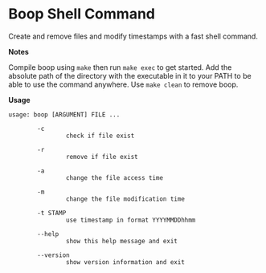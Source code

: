 # Boop Shell Command
Create and remove files and modify timestamps with a fast shell command.

**Notes**

Compile boop using ```make``` then run ```make exec``` to get started. Add the absolute path of the directory with the executable in it to your PATH to be able to use the command anywhere. Use ```make clean``` to remove boop.

**Usage**
```
usage: boop [ARGUMENT] FILE ...

        -c
                check if file exist

        -r
                remove if file exist

        -a
                change the file access time

        -m
                change the file modification time

        -t STAMP
                use timestamp in format YYYYMMDDhhmm

        --help
                show this help message and exit

        --version
                show version information and exit
```
